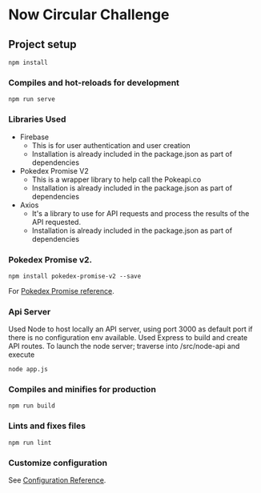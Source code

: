 # Now Circular Challenge

## Project setup
```
npm install
```

### Compiles and hot-reloads for development
```
npm run serve
```

### Libraries Used
- Firebase
    - This is for user authentication and user creation
    - Installation is already included in the package.json as part of dependencies
- Pokedex Promise V2
    - This is a wrapper library to help call the Pokeapi.co
    - Installation is already included in the package.json as part of dependencies
- Axios
    - It's a library to use for API requests and process the results of the API requested. 
    - Installation is already included in the package.json as part of dependencies

### Pokedex Promise v2.
```
npm install pokedex-promise-v2 --save
```
For [Pokedex Promise reference](https://github.com/PokeAPI/pokedex-promise-v2).

### Api Server
Used Node to host locally an API server, using port 3000 as default port if there is no configuration env available. 
Used Express to build and create API routes.
To launch the node server; traverse into /src/node-api and execute
```
node app.js
```

### Compiles and minifies for production
```
npm run build
```

### Lints and fixes files
```
npm run lint
```

### Customize configuration
See [Configuration Reference](https://cli.vuejs.org/config/).
